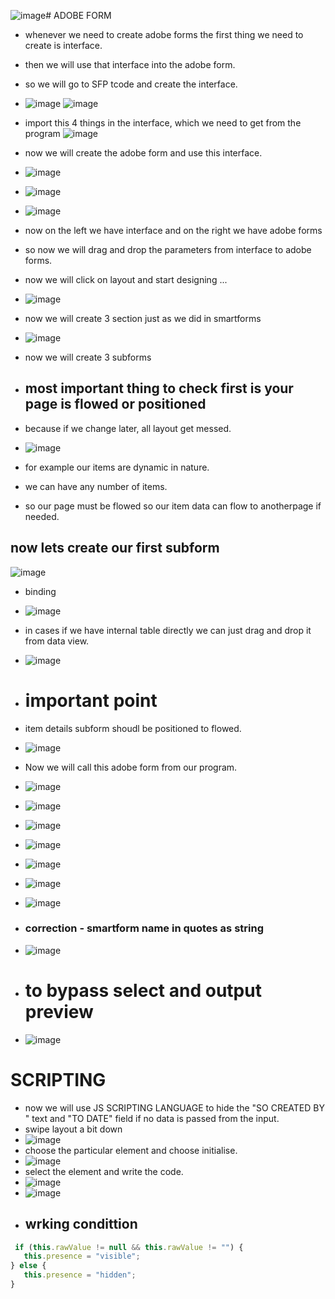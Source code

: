 ![image](https://github.com/bhuvabhavik/MY-ABAP-CHEATSHEET/assets/49744703/3f582e8d-7ca1-4f90-8bd9-bf10b37af13c)# ADOBE FORM

- whenever we need to create adobe forms the first thing we need to create is interface.
- then we will use that interface into the adobe form.
- so we will go to SFP tcode and create the interface.
- ![image](https://github.com/bhuvabhavik/MY-ABAP-CHEATSHEET/assets/49744703/03121853-0a02-49b5-aba6-ae1d61fcfcf0)
![image](https://github.com/bhuvabhavik/MY-ABAP-CHEATSHEET/assets/49744703/f79d9caf-bbaa-45dc-9398-830c73cccfb6)
- import this  4 things in the interface, which we need to get from the program
![image](https://github.com/bhuvabhavik/MY-ABAP-CHEATSHEET/assets/49744703/b301f625-5173-4f53-8957-8d0cce1a9290)

- now we will create the adobe form and use this interface.
- ![image](https://github.com/bhuvabhavik/MY-ABAP-CHEATSHEET/assets/49744703/1baab5aa-157e-4e20-a701-c1ad764fafe2)
- ![image](https://github.com/bhuvabhavik/MY-ABAP-CHEATSHEET/assets/49744703/7275bc1a-a95b-41ca-8171-ab29c85955c1)
- ![image](https://github.com/bhuvabhavik/MY-ABAP-CHEATSHEET/assets/49744703/53b4b002-42ea-4699-97e0-796f7da13ad7)
- now on the left we have interface and on the right we have adobe forms
- so now we will drag and drop the parameters from interface to adobe forms.
- now we will click on layout and start designing ...
- ![image](https://github.com/bhuvabhavik/MY-ABAP-CHEATSHEET/assets/49744703/ddc89f26-5d7a-4d9e-b36f-568935eae604)
- now we will create 3 section just as we did in smartforms
- ![image](https://github.com/bhuvabhavik/MY-ABAP-CHEATSHEET/assets/49744703/407907cc-5dc2-4908-980f-eec063b920a1)
- now we will create 3 subforms
- ## most important thing to check first is your page is flowed or positioned
- because if we change later, all layout get messed.
- ![image](https://github.com/bhuvabhavik/MY-ABAP-CHEATSHEET/assets/49744703/de04a433-0bf6-43c8-80a8-17e293fb5fe8)
- for example our items are dynamic in nature.
- we can have any number of items.
- so our page must be flowed so our item data can flow to anotherpage if needed.


## now lets create our first subform
![image](https://github.com/bhuvabhavik/MY-ABAP-CHEATSHEET/assets/49744703/49bc8f09-cfd1-4c9a-8513-fc162cdbad04)
- binding
- ![image](https://github.com/bhuvabhavik/MY-ABAP-CHEATSHEET/assets/49744703/025b6d96-38d3-4538-b442-e4ba1ade3759)

- in cases if we have internal table directly we can just drag and drop it from data view.
- ![image](https://github.com/bhuvabhavik/MY-ABAP-CHEATSHEET/assets/49744703/b76b2e74-ca9c-414f-ac61-9a3216cd0276)
- # important point
- item details subform shoudl be positioned to flowed.
- ![image](https://github.com/bhuvabhavik/MY-ABAP-CHEATSHEET/assets/49744703/b0985fdf-5d83-49d4-8345-7559d4885e90)

- Now we will call this adobe form from our program.

- ![image](https://github.com/bhuvabhavik/MY-ABAP-CHEATSHEET/assets/49744703/42c1cbe6-299b-4c9f-a2ee-e1bb75004dbf)
- ![image](https://github.com/bhuvabhavik/MY-ABAP-CHEATSHEET/assets/49744703/156c8cff-55a0-426f-b300-04487c7a8158)
- ![image](https://github.com/bhuvabhavik/MY-ABAP-CHEATSHEET/assets/49744703/b3abbb70-fea4-4c48-9c3a-97f66f985cf8)
- ![image](https://github.com/bhuvabhavik/MY-ABAP-CHEATSHEET/assets/49744703/a6468c37-e55f-4619-b469-b604f953c6e0)
- ![image](https://github.com/bhuvabhavik/MY-ABAP-CHEATSHEET/assets/49744703/d339dfd3-7587-4d91-a597-bf043a743b08)
- ![image](https://github.com/bhuvabhavik/MY-ABAP-CHEATSHEET/assets/49744703/77eaf582-6be8-40da-8536-835ca2d4a3cf)
- ![image](https://github.com/bhuvabhavik/MY-ABAP-CHEATSHEET/assets/49744703/03b989af-e80d-4020-beb6-6a27985a4267)

- ### correction - smartform name in quotes as string
- ![image](https://github.com/bhuvabhavik/MY-ABAP-CHEATSHEET/assets/49744703/08ffc8bd-f5d3-4360-a6dd-9eae5f578907)

- # to bypass select and output preview
- ![image](https://github.com/bhuvabhavik/MY-ABAP-CHEATSHEET/assets/49744703/ec0013fc-0a27-44dd-8182-2076214854b2)


# SCRIPTING
- now we will use JS SCRIPTING LANGUAGE to hide the "SO CREATED BY " text and "TO DATE" field if no data is passed from the input.
- swipe layout a bit down
- ![image](https://github.com/bhuvabhavik/MY-ABAP-CHEATSHEET/assets/49744703/537fb403-5550-4765-aded-5df4e866cd0e)
- choose the particular element and choose initialise.
- ![image](https://github.com/bhuvabhavik/MY-ABAP-CHEATSHEET/assets/49744703/6996db6a-1230-467f-b3f5-b82427fea6ab)
- select the element and write the code.
- ![image](https://github.com/bhuvabhavik/MY-ABAP-CHEATSHEET/assets/49744703/5a269a66-192c-4210-be1c-ac95cd2b1743)
- ![image](https://github.com/bhuvabhavik/MY-ABAP-CHEATSHEET/assets/49744703/e32096e9-7a56-4dfe-a01c-302d2c0859cf)
- ## wrking condittion
 ```js
  if (this.rawValue != null && this.rawValue != "") {
    this.presence = "visible";
} else {
    this.presence = "hidden";
}
  ```
























